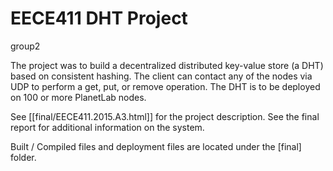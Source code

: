 # EECE411 DHT Project
group2

The project was to build a decentralized distributed key-value store (a DHT) based on consistent hashing. The client can contact any of the nodes via UDP to perform a get, put, or remove operation. The DHT is to be deployed on 100 or more PlanetLab nodes.

See [[final/EECE411.2015.A3.html]] for the project description.
See the final report for additional information on the system.

Built / Compiled files and deployment files are located under the [final] folder.